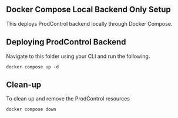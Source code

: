 ## Docker Compose Local Backend Only Setup

This deploys ProdControl backend locally through Docker Compose.

## Deploying ProdControl Backend

Navigate to this folder using your CLI and run the following.

```
docker compose up -d
```

## Clean-up

To clean up and remove the ProdControl resources

```
docker compose down
```
